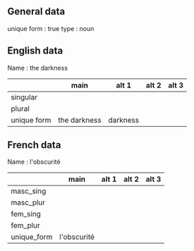 ## General data

unique form : true
type : noun

## English data

Name : the darkness

|             |     main     |  alt 1   | alt 2 | alt 3 |
| :---------- | :----------: | :------: | :---: | ----- |
| singular    |              |          |       |       |
| plural      |              |          |       |       |
| unique form | the darkness | darkness |       |       |

## French data

Name : l'obscurité

|             |    main     | alt 1 | alt 2 | alt 3 |
| :---------- | :---------: | :---: | :---: | :---: |
| masc_sing   |             |       |       |       |
| masc_plur   |             |       |       |       |
| fem_sing    |             |       |       |       |
| fem_plur    |             |       |       |       |
| unique_form | l'obscurité |       |       |       |


